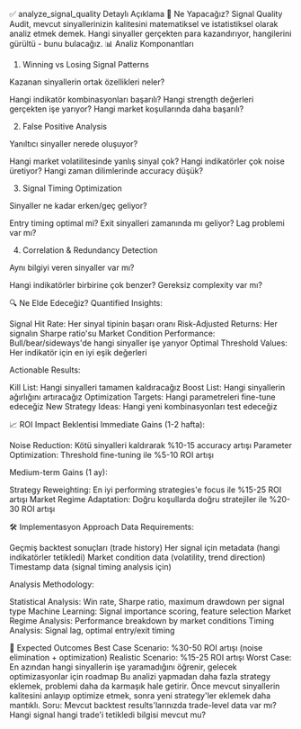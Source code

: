 ✅ analyze_signal_quality Detaylı Açıklama
🎯 Ne Yapacağız?
Signal Quality Audit, mevcut sinyallerinizin kalitesini matematiksel ve istatistiksel olarak analiz etmek demek. Hangi sinyaller gerçekten para kazandırıyor, hangilerini gürültü - bunu bulacağız.
📊 Analiz Komponantları
1. Winning vs Losing Signal Patterns

Kazanan sinyallerin ortak özellikleri neler?

Hangi indikatör kombinasyonları başarılı?
Hangi strength değerleri gerçekten işe yarıyor?
Hangi market koşullarında daha başarılı?



2. False Positive Analysis

Yanıltıcı sinyaller nerede oluşuyor?

Hangi market volatilitesinde yanlış sinyal çok?
Hangi indikatörler çok noise üretiyor?
Hangi zaman dilimlerinde accuracy düşük?



3. Signal Timing Optimization

Sinyaller ne kadar erken/geç geliyor?

Entry timing optimal mi?
Exit sinyalleri zamanında mı geliyor?
Lag problemi var mı?



4. Correlation & Redundancy Detection

Aynı bilgiyi veren sinyaller var mı?

Hangi indikatörler birbirine çok benzer?
Gereksiz complexity var mı?



🔍 Ne Elde Edeceğiz?
Quantified Insights:

Signal Hit Rate: Her sinyal tipinin başarı oranı
Risk-Adjusted Returns: Her signalın Sharpe ratio'su
Market Condition Performance: Bull/bear/sideways'de hangi sinyaller işe yarıyor
Optimal Threshold Values: Her indikatör için en iyi eşik değerleri

Actionable Results:

Kill List: Hangi sinyalleri tamamen kaldıracağız
Boost List: Hangi sinyallerin ağırlığını artıracağız
Optimization Targets: Hangi parametreleri fine-tune edeceğiz
New Strategy Ideas: Hangi yeni kombinasyonları test edeceğiz

📈 ROI Impact Beklentisi
Immediate Gains (1-2 hafta):

Noise Reduction: Kötü sinyalleri kaldırarak %10-15 accuracy artışı
Parameter Optimization: Threshold fine-tuning ile %5-10 ROI artışı

Medium-term Gains (1 ay):

Strategy Reweighting: En iyi performing strategies'e focus ile %15-25 ROI artışı
Market Regime Adaptation: Doğru koşullarda doğru stratejiler ile %20-30 ROI artışı

🛠 Implementasyon Approach
Data Requirements:

Geçmiş backtest sonuçları (trade history)
Her signal için metadata (hangi indikatörler tetikledi)
Market condition data (volatility, trend direction)
Timestamp data (signal timing analysis için)

Analysis Methodology:

Statistical Analysis: Win rate, Sharpe ratio, maximum drawdown per signal type
Machine Learning: Signal importance scoring, feature selection
Market Regime Analysis: Performance breakdown by market conditions
Timing Analysis: Signal lag, optimal entry/exit timing

🎯 Expected Outcomes
Best Case Scenario: %30-50 ROI artışı (noise elimination + optimization)
Realistic Scenario: %15-25 ROI artışı
Worst Case: En azından hangi sinyallerin işe yaramadığını öğrenir, gelecek optimizasyonlar için roadmap
Bu analizi yapmadan daha fazla strategy eklemek, problemi daha da karmaşık hale getirir. Önce mevcut sinyallerin kalitesini anlayıp optimize etmek, sonra yeni strategy'ler eklemek daha mantıklı.
Soru: Mevcut backtest results'larınızda trade-level data var mı? Hangi signal hangi trade'i tetikledi bilgisi mevcut mu?